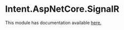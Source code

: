 # Intent.AspNetCore.SignalR

This module has documentation available [here.](https://docs.intentarchitect.com/articles/modules-dotnet/intent-aspnetcore-signalr/intent-aspnetcore-signalr.html)
